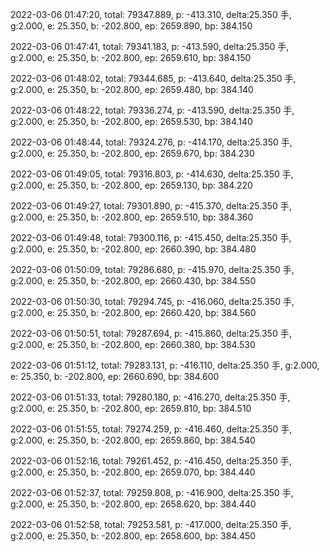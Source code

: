 2022-03-06 01:47:20, total: 79347.889, p: -413.310, delta:25.350 手, g:2.000, e: 25.350, b: -202.800, ep: 2659.890, bp: 384.150

2022-03-06 01:47:41, total: 79341.183, p: -413.590, delta:25.350 手, g:2.000, e: 25.350, b: -202.800, ep: 2659.610, bp: 384.150

2022-03-06 01:48:02, total: 79344.685, p: -413.640, delta:25.350 手, g:2.000, e: 25.350, b: -202.800, ep: 2659.480, bp: 384.140

2022-03-06 01:48:22, total: 79336.274, p: -413.590, delta:25.350 手, g:2.000, e: 25.350, b: -202.800, ep: 2659.530, bp: 384.140

2022-03-06 01:48:44, total: 79324.276, p: -414.170, delta:25.350 手, g:2.000, e: 25.350, b: -202.800, ep: 2659.670, bp: 384.230

2022-03-06 01:49:05, total: 79316.803, p: -414.630, delta:25.350 手, g:2.000, e: 25.350, b: -202.800, ep: 2659.130, bp: 384.220

2022-03-06 01:49:27, total: 79301.890, p: -415.370, delta:25.350 手, g:2.000, e: 25.350, b: -202.800, ep: 2659.510, bp: 384.360

2022-03-06 01:49:48, total: 79300.116, p: -415.450, delta:25.350 手, g:2.000, e: 25.350, b: -202.800, ep: 2660.390, bp: 384.480

2022-03-06 01:50:09, total: 79286.680, p: -415.970, delta:25.350 手, g:2.000, e: 25.350, b: -202.800, ep: 2660.430, bp: 384.550

2022-03-06 01:50:30, total: 79294.745, p: -416.060, delta:25.350 手, g:2.000, e: 25.350, b: -202.800, ep: 2660.420, bp: 384.560

2022-03-06 01:50:51, total: 79287.694, p: -415.860, delta:25.350 手, g:2.000, e: 25.350, b: -202.800, ep: 2660.380, bp: 384.530

2022-03-06 01:51:12, total: 79283.131, p: -416.110, delta:25.350 手, g:2.000, e: 25.350, b: -202.800, ep: 2660.690, bp: 384.600

2022-03-06 01:51:33, total: 79280.180, p: -416.270, delta:25.350 手, g:2.000, e: 25.350, b: -202.800, ep: 2659.810, bp: 384.510

2022-03-06 01:51:55, total: 79274.259, p: -416.460, delta:25.350 手, g:2.000, e: 25.350, b: -202.800, ep: 2659.860, bp: 384.540

2022-03-06 01:52:16, total: 79261.452, p: -416.450, delta:25.350 手, g:2.000, e: 25.350, b: -202.800, ep: 2659.070, bp: 384.440

2022-03-06 01:52:37, total: 79259.808, p: -416.900, delta:25.350 手, g:2.000, e: 25.350, b: -202.800, ep: 2658.620, bp: 384.440

2022-03-06 01:52:58, total: 79253.581, p: -417.000, delta:25.350 手, g:2.000, e: 25.350, b: -202.800, ep: 2658.600, bp: 384.450
